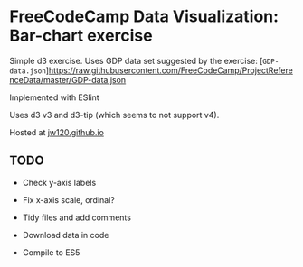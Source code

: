 # FreeCodeCamp Data Visualization: Bar-chart exercise

Simple d3 exercise. Uses GDP data set suggested by the exercise:
[`GDP-data.json`]https://raw.githubusercontent.com/FreeCodeCamp/ProjectReferenceData/master/GDP-data.json

Implemented with ESlint

Uses d3 v3 and d3-tip (which seems to not support v4).

Hosted at [jw120.github.io](https://jw120.github.io)



## TODO

* Check y-axis labels
* Fix x-axis scale, ordinal?
* Tidy files and add comments

* Download data in code
* Compile to ES5
